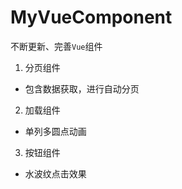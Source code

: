 # MyVueComponent

不断更新、完善`Vue`组件

1. 分页组件
    
  * 包含数据获取，进行自动分页 
    
2. 加载组件

  * 单列多圆点动画

3. 按钮组件
  
  * 水波纹点击效果
